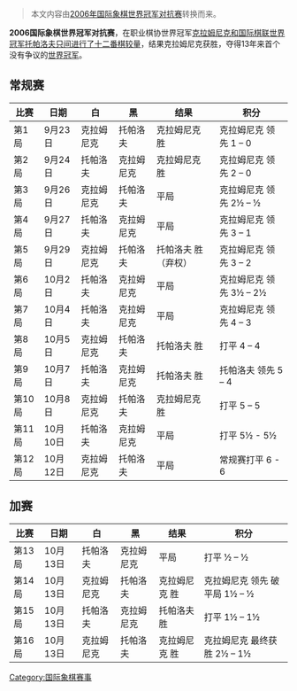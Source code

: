 > 本文内容由[2006年国际象棋世界冠军对抗赛](https://zh.wikipedia.org/wiki/2006年国际象棋世界冠军对抗赛)转换而来。


**2006国际象棋世界冠军对抗赛**，在职业棋协世界冠军[克拉姆尼克和国际棋联世界冠军](../Page/弗拉基米尔·鲍里索维奇·克拉姆尼克.md "wikilink")[托帕洛夫只间进行了十二番棋较量](https://zh.wikipedia.org/wiki/维塞林·托帕洛夫 "wikilink")，结果克拉姆尼克获胜，夺得13年来首个没有争议的[世界冠军](https://zh.wikipedia.org/wiki/國際象棋世界冠軍列表 "wikilink")。

## 常规赛

| 比赛   | 日期     | 白     | 黑     | 结果         | 积分               |
| ---- | ------ | ----- | ----- | ---------- | ---------------- |
| 第1局  | 9月23日  | 克拉姆尼克 | 托帕洛夫  | 克拉姆尼克 胜    | 克拉姆尼克 领先 1 – 0   |
| 第2局  | 9月24日  | 托帕洛夫  | 克拉姆尼克 | 克拉姆尼克 胜    | 克拉姆尼克 领先 2 – 0   |
| 第3局  | 9月26日  | 克拉姆尼克 | 托帕洛夫  | 平局         | 克拉姆尼克 领先 2½ – ½  |
| 第4局  | 9月27日  | 托帕洛夫  | 克拉姆尼克 | 平局         | 克拉姆尼克 领先 3 – 1   |
| 第5局  | 9月29日  | 克拉姆尼克 | 托帕洛夫  | 托帕洛夫 胜（弃权） | 克拉姆尼克 领先 3 – 2   |
| 第6局  | 10月2日  | 托帕洛夫  | 克拉姆尼克 | 平局         | 克拉姆尼克 领先 3½ – 2½ |
| 第7局  | 10月4日  | 托帕洛夫  | 克拉姆尼克 | 平局         | 克拉姆尼克 领先 4 – 3   |
| 第8局  | 10月5日  | 克拉姆尼克 | 托帕洛夫  | 托帕洛夫 胜     | 打平 4 – 4         |
| 第9局  | 10月7日  | 托帕洛夫  | 克拉姆尼克 | 托帕洛夫 胜     | 托帕洛夫 领先 5 – 4    |
| 第10局 | 10月8日  | 克拉姆尼克 | 托帕洛夫  | 克拉姆尼克 胜    | 打平 5 – 5         |
| 第11局 | 10月10日 | 托帕洛夫  | 克拉姆尼克 | 平局         | 打平 5½ - 5½       |
| 第12局 | 10月12日 | 克拉姆尼克 | 托帕洛夫  | 平局         | 常规赛打平 6 - 6      |

## 加赛

| 比赛   | 日期     | 白     | 黑     | 结果      | 积分                  |
| ---- | ------ | ----- | ----- | ------- | ------------------- |
| 第13局 | 10月13日 | 托帕洛夫  | 克拉姆尼克 | 平局      | 打平 ½ – ½            |
| 第14局 | 10月13日 | 克拉姆尼克 | 托帕洛夫  | 克拉姆尼克 胜 | 克拉姆尼克 领先 破平局 1½ – ½ |
| 第15局 | 10月13日 | 托帕洛夫  | 克拉姆尼克 | 托帕洛夫 胜  | 打平 1½ – 1½          |
| 第16局 | 10月13日 | 克拉姆尼克 | 托帕洛夫  | 克拉姆尼克 胜 | 克拉姆尼克 最终获胜 2½ – 1½  |

[Category:国际象棋赛事](https://zh.wikipedia.org/wiki/Category:国际象棋赛事 "wikilink")
